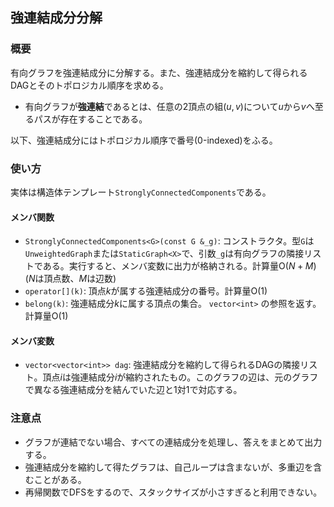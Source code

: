 ## 強連結成分分解

### 概要

有向グラフを強連結成分に分解する。また、強連結成分を縮約して得られるDAGとそのトポロジカル順序を求める。

- 有向グラフが**強連結**であるとは、任意の$2$頂点の組$(u,v)$について$u$から$v$へ至るパスが存在することである。

以下、強連結成分にはトポロジカル順序で番号($0$-indexed)をふる。

### 使い方

実体は構造体テンプレート`StronglyConnectedComponents`である。

#### メンバ関数

- `StronglyConnectedComponents<G>(const G &_g)`: コンストラクタ。型`G`は`UnweightedGraph`または`StaticGraph<X>`で、引数`_g`は有向グラフの隣接リストである。実行すると、メンバ変数に出力が格納される。計算量$\mathrm{O}(N+M)$ ($N$は頂点数、$M$は辺数)
- `operator[](k)`: 頂点$k$が属する強連結成分の番号。計算量$\mathrm{O}(1)$
- `belong(k)`: 強連結成分$k$に属する頂点の集合。 `vector<int>` の参照を返す。計算量$\mathrm{O}(1)$

#### メンバ変数

- `vector<vector<int>> dag`: 強連結成分を縮約して得られるDAGの隣接リスト。頂点$i$は強連結成分$i$が縮約されたもの。このグラフの辺は、元のグラフで異なる強連結成分を結んでいた辺と1対1で対応する。

### 注意点

- グラフが連結でない場合、すべての連結成分を処理し、答えをまとめて出力する。
- 強連結成分を縮約して得たグラフは、自己ループは含まないが、多重辺を含むことがある。
- 再帰関数でDFSをするので、スタックサイズが小さすぎると利用できない。
